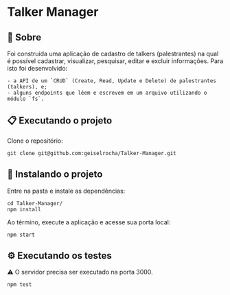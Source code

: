 #   Talker Manager

## 📄 Sobre

Foi construída uma aplicação de cadastro de talkers (palestrantes) na qual é possível cadastrar, visualizar, pesquisar, editar e excluir informações. Para isto foi desenvolvido:

    - a API de um `CRUD` (Create, Read, Update e Delete) de palestrantes (talkers), e;
    - alguns endpoints que lêem e escrevem em um arquivo utilizando o módulo `fs`.

## 📋 Executando o projeto

Clone o repositório:

```
git clone git@github.com:geiselrocha/Talker-Manager.git
```

## 🧰 Instalando o projeto

Entre na pasta e instale as dependências:

```
cd Talker-Manager/
npm install
```

Ao término, execute a aplicação e acesse sua porta local:

```
npm start
```

## ⚙️ Executando os testes

:warning: O servidor precisa ser executado na porta 3000.

```
npm test
```
